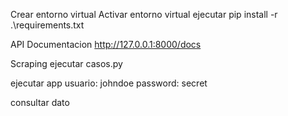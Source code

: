 Crear entorno virtual
Activar entorno virtual
ejecutar pip install -r .\requirements.txt

API
Documentacion
http://127.0.0.1:8000/docs

Scraping
ejecutar casos.py

ejecutar app
usuario: johndoe
password: secret

consultar dato